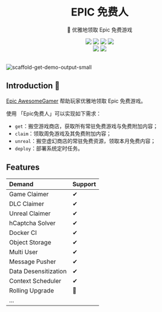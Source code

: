 <div align="center">
    <h1> EPIC 免费人</h1>
    <p>🚀 优雅地领取 Epic 免费游戏</p>
    <img src="https://img.shields.io/static/v1?message=reference&color=blue&style=for-the-badge&logo=micropython&label=python">
    <img src="https://img.shields.io/github/license/QIN2DIM/epic-awesome-gamer?style=for-the-badge">
    <a href="https://hub.docker.com/r/ech0sec/awesome-epic"><img src="https://img.shields.io/docker/pulls/ech0sec/awesome-epic?color=green&style=for-the-badge"></a>
	<a href=""><img src="https://img.shields.io/github/workflow/status/QIN2DIM/epic-awesome-gamer/scaffold_claim?style=for-the-badge"></a>
	<br>
    <a href="https://github.com/QIN2DIM/epic-awesome-gamer/"><img src="https://img.shields.io/github/stars/QIN2DIM/epic-awesome-gamer?style=social"></a>
	<a href="https://t.me/+tJrSQ0_0ujkwZmZh"><img src="https://img.shields.io/static/v1?style=social&logo=telegram&label=chat&message=studio" ></a>
	<br>
	<br>
</div>


![scaffold-get-demo-output-small](https://github.com/QIN2DIM/img_pool/blob/main/img/scaffold-get-demo-output-small.gif)

## Introduction 👋

[Epic AwesomeGamer](https://github.com/QIN2DIM/epic-awesome-gamer) 帮助玩家优雅地领取 Epic 免费游戏。

使用 「Epic免费人」可以实现如下需求：

- `get`：搬空游戏商店，获取所有常驻免费游戏与免费附加内容；
- `claim`：领取周免游戏及其免费附加内容；
- `unreal`：搬空虚幻商店的常驻免费资源，领取本月免费内容；
- `deploy`：部署系统定时任务。

## Features

| Demand               | Support |
| :------------------- | :------ |
| Game Claimer         | ✔       |
| DLC Claimer          | ✔       |
| Unreal Claimer       | ✔       |
| hCaptcha Solver      | ✔       |
| Docker CI            | ✔       |
| Object Storage       |   ✔      |
| Multi User           | ✔       |
| Message Pusher       | ✔       |
| Data Desensitization | ✔       |
| Context Scheduler    | ✔       |
| Rolling Upgrade      | 🚧       |
| ...                  |         |
